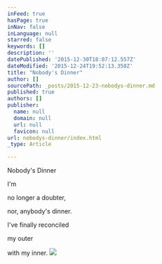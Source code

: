 ```yaml
---
inFeed: true
hasPage: true
inNav: false
inLanguage: null
starred: false
keywords: []
description: ''
datePublished: '2015-12-30T18:07:12.557Z'
dateModified: '2015-12-24T19:52:13.358Z'
title: "Nobody's Dinner"
author: []
sourcePath: _posts/2015-12-23-nobodys-dinner.md
published: true
authors: []
publisher:
  name: null
  domain: null
  url: null
  favicon: null
url: nobodys-dinner/index.html
_type: Article

---
```

Nobody's Dinner

I'm 

no longer 
a doubter, 

nor,
anybody's dinner. 

I've finally reconciled 

my outer 

with my inner. ![](https://the-grid-user-content.s3-us-west-2.amazonaws.com/d5ca46f6-9449-4095-8946-5ae9184c2fe8.jpg)